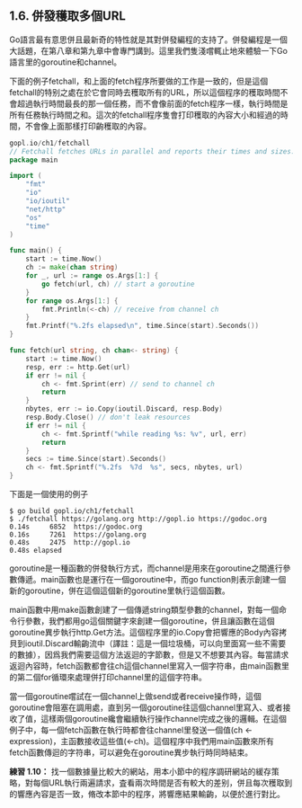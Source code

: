## 1.6. 併發穫取多個URL

Go語言最有意思併且最新奇的特性就是其對併發編程的支持了。併發編程是一個大話題，在第八章和第九章中會專門講到。這里我們隻淺嚐輒止地來體驗一下Go語言里的goroutine和channel。

下面的例子fetchall，和上面的fetch程序所要做的工作是一致的，但是這個fetchall的特别之處在於它會同時去穫取所有的URL，所以這個程序的穫取時間不會超過執行時間最長的那一個任務，而不會像前面的fetch程序一樣，執行時間是所有任務執行時間之和。這次的fetchall程序隻會打印穫取的內容大小和經過的時間，不會像上面那樣打印齣穫取的內容。

```go
gopl.io/ch1/fetchall
// Fetchall fetches URLs in parallel and reports their times and sizes.
package main

import (
	"fmt"
	"io"
	"io/ioutil"
	"net/http"
	"os"
	"time"
)

func main() {
	start := time.Now()
	ch := make(chan string)
	for _, url := range os.Args[1:] {
		go fetch(url, ch) // start a goroutine
	}
	for range os.Args[1:] {
		fmt.Println(<-ch) // receive from channel ch
	}
	fmt.Printf("%.2fs elapsed\n", time.Since(start).Seconds())
}

func fetch(url string, ch chan<- string) {
	start := time.Now()
	resp, err := http.Get(url)
	if err != nil {
		ch <- fmt.Sprint(err) // send to channel ch
		return
	}
	nbytes, err := io.Copy(ioutil.Discard, resp.Body)
	resp.Body.Close() // don't leak resources
	if err != nil {
		ch <- fmt.Sprintf("while reading %s: %v", url, err)
		return
	}
	secs := time.Since(start).Seconds()
	ch <- fmt.Sprintf("%.2fs  %7d  %s", secs, nbytes, url)
}
```

下面是一個使用的例子

```
$ go build gopl.io/ch1/fetchall
$ ./fetchall https://golang.org http://gopl.io https://godoc.org
0.14s     6852  https://godoc.org
0.16s     7261  https://golang.org
0.48s     2475  http://gopl.io
0.48s elapsed
```

goroutine是一種函數的併發執行方式，而channel是用來在goroutine之間進行參數傳遞。main函數也是運行在一個goroutine中，而go function則表示創建一個新的goroutine，併在這個這個新的goroutine里執行這個函數。

main函數中用make函數創建了一個傳遞string類型參數的channel，對每一個命令行參數，我們都用go這個關鍵字來創建一個goroutine，併且讓函數在這個goroutine異步執行http.Get方法。這個程序里的io.Copy會把響應的Body內容拷貝到ioutil.Discard輸齣流中（譯註：這是一個垃圾桶，可以向里面寫一些不需要的數據），因爲我們需要這個方法返迴的字節數，但是又不想要其內容。每當請求返迴內容時，fetch函數都會往ch這個channel里寫入一個字符串，由main函數里的第二個for循環來處理併打印channel里的這個字符串。

當一個goroutine嚐試在一個channel上做send或者receive操作時，這個goroutine會阻塞在調用處，直到另一個goroutine往這個channel里寫入、或者接收了值，這樣兩個goroutine纔會繼續執行操作channel完成之後的邏輯。在這個例子中，每一個fetch函數在執行時都會往channel里發送一個值(ch <- expression)，主函數接收這些值(<-ch)。這個程序中我們用main函數來所有fetch函數傳迴的字符串，可以避免在goroutine異步執行時同時結束。

**練習 1.10：** 找一個數據量比較大的網站，用本小節中的程序調研網站的緩存策略，對每個URL執行兩遍請求，査看兩次時間是否有較大的差别，併且每次穫取到的響應內容是否一致，脩改本節中的程序，將響應結果輸齣，以便於進行對比。
